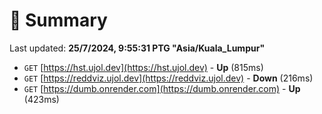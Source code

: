 # 📖 Summary
Last updated: **25/7/2024, 9:55:31 PTG "Asia/Kuala_Lumpur"**

- `GET` [https://hst.ujol.dev](https://hst.ujol.dev) - **Up** (815ms)
- `GET` [https://reddviz.ujol.dev](https://reddviz.ujol.dev) - **Down** (216ms)
- `GET` [https://dumb.onrender.com](https://dumb.onrender.com) - **Up** (423ms)
